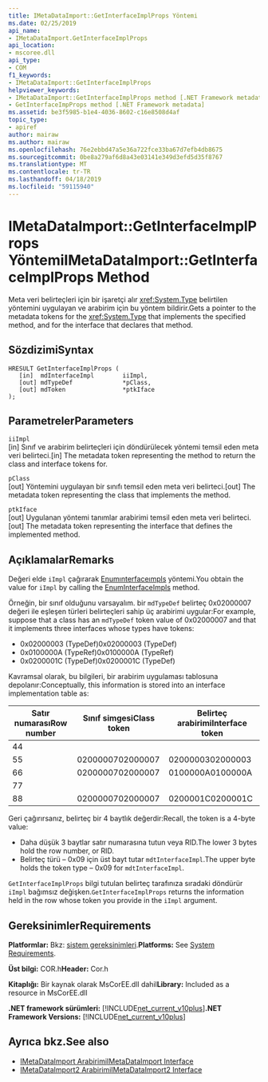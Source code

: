```yaml
---
title: IMetaDataImport::GetInterfaceImplProps Yöntemi
ms.date: 02/25/2019
api_name:
- IMetaDataImport.GetInterfaceImplProps
api_location:
- mscoree.dll
api_type:
- COM
f1_keywords:
- IMetaDataImport::GetInterfaceImplProps
helpviewer_keywords:
- IMetaDataImport::GetInterfaceImplProps method [.NET Framework metadata]
- GetInterfaceImpProps method [.NET Framework metadata]
ms.assetid: be3f5985-b1e4-4036-8602-c16e8508d4af
topic_type:
- apiref
author: mairaw
ms.author: mairaw
ms.openlocfilehash: 76e2ebbd47a5e36a722fce33ba67d7efb4db8675
ms.sourcegitcommit: 0be8a279af6d8a43e03141e349d3efd5d35f8767
ms.translationtype: MT
ms.contentlocale: tr-TR
ms.lasthandoff: 04/18/2019
ms.locfileid: "59115940"
---
```

# <a name="imetadataimportgetinterfaceimplprops-method"></a><span data-ttu-id="73b4b-102">IMetaDataImport::GetInterfaceImplProps Yöntemi</span><span class="sxs-lookup"><span data-stu-id="73b4b-102">IMetaDataImport::GetInterfaceImplProps Method</span></span>
<span data-ttu-id="73b4b-103">Meta veri belirteçleri için bir işaretçi alır <xref:System.Type> belirtilen yöntemini uygulayan ve arabirim için bu yöntem bildirir.</span><span class="sxs-lookup"><span data-stu-id="73b4b-103">Gets a pointer to the metadata tokens for the <xref:System.Type> that implements the specified method, and for the interface that declares that method.</span></span>
  
## <a name="syntax"></a><span data-ttu-id="73b4b-104">Sözdizimi</span><span class="sxs-lookup"><span data-stu-id="73b4b-104">Syntax</span></span>  
  
```  
HRESULT GetInterfaceImplProps (  
   [in]  mdInterfaceImpl        iiImpl,  
   [out] mdTypeDef              *pClass,  
   [out] mdToken                *ptkIface  
);  
```  
  
## <a name="parameters"></a><span data-ttu-id="73b4b-105">Parametreler</span><span class="sxs-lookup"><span data-stu-id="73b4b-105">Parameters</span></span>  
 `iiImpl`  
 <span data-ttu-id="73b4b-106">[in] Sınıf ve arabirim belirteçleri için döndürülecek yöntemi temsil eden meta veri belirteci.</span><span class="sxs-lookup"><span data-stu-id="73b4b-106">[in] The metadata token representing the method to return the class and interface tokens for.</span></span>  
  
 `pClass`  
 <span data-ttu-id="73b4b-107">[out] Yöntemini uygulayan bir sınıfı temsil eden meta veri belirteci.</span><span class="sxs-lookup"><span data-stu-id="73b4b-107">[out] The metadata token representing the class that implements the method.</span></span>  
  
 `ptkIface`  
 <span data-ttu-id="73b4b-108">[out] Uygulanan yöntemi tanımlar arabirimi temsil eden meta veri belirteci.</span><span class="sxs-lookup"><span data-stu-id="73b4b-108">[out] The metadata token representing the interface that defines the implemented method.</span></span>  

## <a name="remarks"></a><span data-ttu-id="73b4b-109">Açıklamalar</span><span class="sxs-lookup"><span data-stu-id="73b4b-109">Remarks</span></span>

 <span data-ttu-id="73b4b-110">Değeri elde `iImpl` çağırarak [Enumınterfaceımpls](imetadataimport-enuminterfaceimpls-method.md) yöntemi.</span><span class="sxs-lookup"><span data-stu-id="73b4b-110">You obtain the value for `iImpl` by calling the [EnumInterfaceImpls](imetadataimport-enuminterfaceimpls-method.md) method.</span></span>
 
 <span data-ttu-id="73b4b-111">Örneğin, bir sınıf olduğunu varsayalım. bir `mdTypeDef` belirteç 0x02000007 değeri ile eşleşen türleri belirteçleri sahip üç arabirimi uygular:</span><span class="sxs-lookup"><span data-stu-id="73b4b-111">For example, suppose that a class has an `mdTypeDef` token value of 0x02000007 and that it implements three interfaces whose types have tokens:</span></span> 

- <span data-ttu-id="73b4b-112">0x02000003 (TypeDef)</span><span class="sxs-lookup"><span data-stu-id="73b4b-112">0x02000003 (TypeDef)</span></span>
- <span data-ttu-id="73b4b-113">0x0100000A (TypeRef)</span><span class="sxs-lookup"><span data-stu-id="73b4b-113">0x0100000A (TypeRef)</span></span>
- <span data-ttu-id="73b4b-114">0x0200001C (TypeDef)</span><span class="sxs-lookup"><span data-stu-id="73b4b-114">0x0200001C (TypeDef)</span></span>

<span data-ttu-id="73b4b-115">Kavramsal olarak, bu bilgileri, bir arabirim uygulaması tablosuna depolanır:</span><span class="sxs-lookup"><span data-stu-id="73b4b-115">Conceptually, this information is stored into an interface implementation table as:</span></span>

| <span data-ttu-id="73b4b-116">Satır numarası</span><span class="sxs-lookup"><span data-stu-id="73b4b-116">Row number</span></span> | <span data-ttu-id="73b4b-117">Sınıf simgesi</span><span class="sxs-lookup"><span data-stu-id="73b4b-117">Class token</span></span> | <span data-ttu-id="73b4b-118">Belirteç arabirimi</span><span class="sxs-lookup"><span data-stu-id="73b4b-118">Interface token</span></span> |
|------------|-------------|-----------------|
| <span data-ttu-id="73b4b-119">4</span><span class="sxs-lookup"><span data-stu-id="73b4b-119">4</span></span>          |             |                 |
| <span data-ttu-id="73b4b-120">5</span><span class="sxs-lookup"><span data-stu-id="73b4b-120">5</span></span>          | <span data-ttu-id="73b4b-121">02000007</span><span class="sxs-lookup"><span data-stu-id="73b4b-121">02000007</span></span>    | <span data-ttu-id="73b4b-122">02000003</span><span class="sxs-lookup"><span data-stu-id="73b4b-122">02000003</span></span>        |
| <span data-ttu-id="73b4b-123">6</span><span class="sxs-lookup"><span data-stu-id="73b4b-123">6</span></span>          | <span data-ttu-id="73b4b-124">02000007</span><span class="sxs-lookup"><span data-stu-id="73b4b-124">02000007</span></span>    | <span data-ttu-id="73b4b-125">0100000A</span><span class="sxs-lookup"><span data-stu-id="73b4b-125">0100000A</span></span>        |
| <span data-ttu-id="73b4b-126">7</span><span class="sxs-lookup"><span data-stu-id="73b4b-126">7</span></span>          |             |                 |
| <span data-ttu-id="73b4b-127">8</span><span class="sxs-lookup"><span data-stu-id="73b4b-127">8</span></span>          | <span data-ttu-id="73b4b-128">02000007</span><span class="sxs-lookup"><span data-stu-id="73b4b-128">02000007</span></span>    | <span data-ttu-id="73b4b-129">0200001C</span><span class="sxs-lookup"><span data-stu-id="73b4b-129">0200001C</span></span>        |

<span data-ttu-id="73b4b-130">Geri çağırırsanız, belirteç bir 4 baytlık değerdir:</span><span class="sxs-lookup"><span data-stu-id="73b4b-130">Recall, the token is a 4-byte value:</span></span>

- <span data-ttu-id="73b4b-131">Daha düşük 3 baytlar satır numarasına tutun veya RID.</span><span class="sxs-lookup"><span data-stu-id="73b4b-131">The lower 3 bytes hold the row number, or RID.</span></span>
- <span data-ttu-id="73b4b-132">Belirteç türü – 0x09 için üst bayt tutar `mdtInterfaceImpl`.</span><span class="sxs-lookup"><span data-stu-id="73b4b-132">The upper byte holds the token type – 0x09 for `mdtInterfaceImpl`.</span></span>

<span data-ttu-id="73b4b-133">`GetInterfaceImplProps` bilgi tutulan belirteç tarafınıza sıradaki döndürür `iImpl` bağımsız değişken.</span><span class="sxs-lookup"><span data-stu-id="73b4b-133">`GetInterfaceImplProps` returns the information held in the row whose token you provide in the `iImpl` argument.</span></span> 
  
## <a name="requirements"></a><span data-ttu-id="73b4b-134">Gereksinimler</span><span class="sxs-lookup"><span data-stu-id="73b4b-134">Requirements</span></span>  
 <span data-ttu-id="73b4b-135">**Platformlar:** Bkz: [sistem gereksinimleri](../../../../docs/framework/get-started/system-requirements.md).</span><span class="sxs-lookup"><span data-stu-id="73b4b-135">**Platforms:** See [System Requirements](../../../../docs/framework/get-started/system-requirements.md).</span></span>  
  
 <span data-ttu-id="73b4b-136">**Üst bilgi:** COR.h</span><span class="sxs-lookup"><span data-stu-id="73b4b-136">**Header:** Cor.h</span></span>  
  
 <span data-ttu-id="73b4b-137">**Kitaplığı:** Bir kaynak olarak MsCorEE.dll dahil</span><span class="sxs-lookup"><span data-stu-id="73b4b-137">**Library:** Included as a resource in MsCorEE.dll</span></span>  
  
 <span data-ttu-id="73b4b-138">**.NET framework sürümleri:** [!INCLUDE[net_current_v10plus](../../../../includes/net-current-v10plus-md.md)]</span><span class="sxs-lookup"><span data-stu-id="73b4b-138">**.NET Framework Versions:** [!INCLUDE[net_current_v10plus](../../../../includes/net-current-v10plus-md.md)]</span></span>  
  
## <a name="see-also"></a><span data-ttu-id="73b4b-139">Ayrıca bkz.</span><span class="sxs-lookup"><span data-stu-id="73b4b-139">See also</span></span>

- [<span data-ttu-id="73b4b-140">IMetaDataImport Arabirimi</span><span class="sxs-lookup"><span data-stu-id="73b4b-140">IMetaDataImport Interface</span></span>](../../../../docs/framework/unmanaged-api/metadata/imetadataimport-interface.md)
- [<span data-ttu-id="73b4b-141">IMetaDataImport2 Arabirimi</span><span class="sxs-lookup"><span data-stu-id="73b4b-141">IMetaDataImport2 Interface</span></span>](../../../../docs/framework/unmanaged-api/metadata/imetadataimport2-interface.md)
